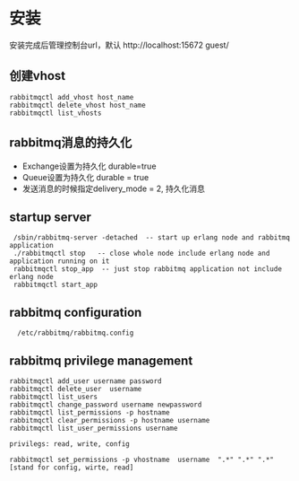 # 安装
安装完成后管理控制台url，默认
http://localhost:15672   guest/


## 创建vhost
```
rabbitmqctl add_vhost host_name
rabbitmqctl delete_vhost host_name
rabbitmqctl list_vhosts
```

## rabbitmq消息的持久化
* Exchange设置为持久化 durable=true
* Queue设置为持久化 durable = true
* 发送消息的时候指定delivery_mode = 2, 持久化消息

## startup server
```
 /sbin/rabbitmq-server -detached  -- start up erlang node and rabbitmq application
 ./rabbitmqctl stop   -- close whole node include erlang node and application running on it
 rabbitmqctl stop_app  -- just stop rabbitmq application not include erlang node
 rabbitmqctl start_app

```

## rabbitmq configuration
```
  /etc/rabbitmq/rabbitmq.config

```

## rabbitmq privilege management
```
rabbitmqctl add_user username password
rabbitmqctl delete_user  username
rabbitmqctl list_users
rabbitmqctl change_password username newpassword
rabbitmqctl list_permissions -p hostname
rabbitmqctl clear_permissions -p hostname username
rabbitmqctl list_user_permissions username 

privilegs: read, write, config

rabbitmqctl set_permissions -p vhostname  username  ".*" ".*" ".*"    [stand for config, wirte, read]

```

 